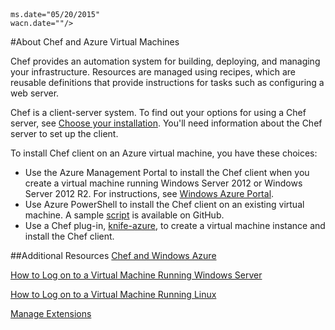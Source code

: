<properties title="About Chef and Azure Virtual Machines" pageTitle="About Chef and Azure Virtual Machines" description="Describes installing and configuring Chef on a VM in Azure" metaKeywords="" services="virtual machines" solutions="" documentationCenter="" authors="kathydav" manager="timlt" videoId="" scriptId="" />
<tags 
	ms.service="virtual-machines" 
	
	ms.date="05/20/2015" 
	wacn.date=""/>

#About Chef and Azure Virtual Machines

Chef provides an automation system for building, deploying, and managing your infrastructure. Resources are managed using recipes, which are reusable definitions that provide instructions for tasks such as configuring a web server.   

Chef is a client-server system. To find out your options for using a Chef server, see [Choose your installation](http://www.getchef.com/chef/choose-your-version/). You'll need information about the Chef server to set up the client. 

To install Chef client on an Azure virtual machine, you have these choices:

- Use the Azure Management Portal to install the Chef client when you create a virtual machine running Windows Server 2012 or Windows Server 2012 R2. For instructions, see [Windows Azure Portal](https://docs.chef.io/azure_portal.html).
- Use Azure PowerShell to install the Chef client on an existing virtual machine. A sample [script](https://gist.github.com/kaustubh-d/cea1aa75baebd3615609) is available on GitHub.
- Use a Chef plug-in, [knife-azure](http://docs.getchef.com/plugin_knife_azure.html), to create a virtual machine instance and install the Chef client.   


##Additional Resources
[Chef and Windows Azure]

[How to Log on to a Virtual Machine Running Windows Server]

[How to Log on to a Virtual Machine Running Linux]

[Manage Extensions]

<!--Link references-->
[Chef and Windows Azure]: http://www.getchef.com/solutions/azure/
[How to Log on to a Virtual Machine Running Windows Server]: /zh-cn/documentation/articles/virtual-machines-log-on-windows-server/
[How to Log on to a Virtual Machine Running Linux]: /zh-cn/documentation/articles/virtual-machines-linux-how-to-log-on
[Manage Extensions]: https://msdn.microsoft.com/zh-cn/library/dn606311.aspx


